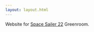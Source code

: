 ```yaml
---
layout: layout.html
---
```

Website for [Space Sailer 22](https://sailboatdata.com/sailboat/spacesailer-22/) Greenroom.